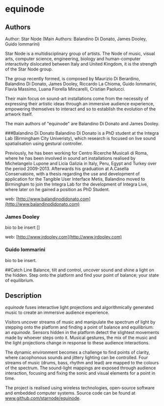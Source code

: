 # equinode #

## Authors ##


Author: Star Node  (Main Authors: Balandino Di Donato, James Dooley, Guido Iommarini)

Star Node is a multidisciplinary group of artists. The Node of music, visual arts, computer science, engineering, biology and human-computer interactivity dislocated between Italy and United Kingdom, it is the strength  of the Star Node group.

The group recently formed, is composed by Maurizio Di Berardino, Balandino Di Donato, James Dooley, Riccardo La Chioma, Guido Iommarini, Flavia Massimo, Luana Fiorella Mincarelli, Cristian Paolucci. 

Their main focus on sound-art installations come from the necessity of expressing their artistic ideas through an immersive audience experience, empowering themselves to interact and so to establish the evolution of the artwork itself.

The main authors of "equinode" are Balandino Di Donato and James Dooley.

###Balandino Di Donato
Balandino Di Donato is a PhD student at the Integra Lab (Birmingham City Univeristy), which research is focused on live sound spatialisation using gestural controller. 

Previously, he has been working for Centro Ricerche Musicali di Roma, where he has been involved in sound art installations realised by Michelangelo Lupone and Licia Galizia in Italy, Peru, Egypt and Turkey over the period 2009-2013. Afterwards his graduation at A.Casella Conservatoire, with a thesis regarding the use and development of application for the Tangible User Interface Metis, Balandino moved to Birmingham to join the Integra Lab for the development of Integra Live, where later on he gained a position as PhD Student.

web: [http://www.balandinodidonato.com](http://www.balandinodidonato.com)


### James Dooley ###


bio to be insert []

web: [http://www.jrdooley.com](http://www.jrdooley.com)

### Guido Iommarini ###

bio to be insert.

##Catch Line
Balance, tilt and control, uncover sound and shine a light on the hidden. Step onto the platform and find your point of balance; your state of equilibrium.

## Description
*equinode* fuses interactive light projections and algorithmically generated music to create an immersive audience experience. 

Visitors uncover streams of music and manipulate the spectrum of light by stepping onto the platform and finding a point of balance and equilibrium: an *equinode*. Sensors hidden in the platform detect the slightest movements made by whoever steps onto it. 
Musical gestures, the mix of the music and the light projections change in response to these audience interactions. 

The dynamic environment becomes a challenge to find points of clarity, where cacophonous sounds and jittery lighting can be controlled. Four streams of music (drums, bass, rhythm and lead) are mapped to the colours of the spectrum. The sound-light mappings are exposed through  audience interaction, focusing and fixing the sonic and visual elements for a point in time.

The project is realised using wireless technologies, open-source software and embedded computer systems. Source code can be found at www.github.com/starnode/equinode.